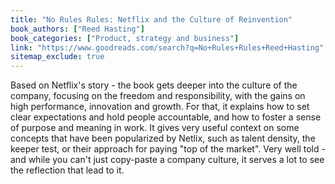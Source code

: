 ```yaml
---
title: "No Rules Rules: Netflix and the Culture of Reinvention"
book_authors: ["Reed Hasting"]
book_categories: ["Product, strategy and business"]
link: "https://www.goodreads.com/search?q=No+Rules+Rules+Reed+Hasting"
sitemap_exclude: true
---
```

Based on Netflix's story - the book gets deeper into the culture of the company, focusing on the freedom and responsibility, with the gains on high performance, innovation and growth. For that, it explains how to set clear expectations and hold people accountable, and how to foster a sense of purpose and meaning in work. It gives very useful context on some concepts that have been popularized by Netlix, such as talent density, the keeper test, or their approach for paying "top of the market". Very well told - and while you can't just copy-paste a company culture, it serves a lot to see the reflection that lead to it.